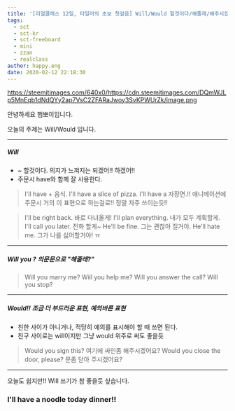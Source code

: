 ```yaml
---
title: '[리얼클래스 12일, 타일러의 초보 첫걸음] Will/Would 할것이다/해줄래/해주시겠어요'
tags:
  - sct
  - sct-kr
  - sct-freeboard
  - mini
  - zzan
  - realclass
author: happy.eng
date: 2020-02-12 22:18:30
---
```


https://steemitimages.com/640x0/https://cdn.steemitimages.com/DQmWJLp5MnEqb1dNdQYy2ap7VsC2ZFARaJwoy3SvKPWUrZk/image.png

안녕하세요 햅뽀이입니다.

오늘의 주제는 Will/Would 입니다.

___

##### Will
- ~ 할것이다. 의지가 느껴지는 되겠어!! 하겠어!!
- 주문시 have와 함께 잘 사용한다.

> I'll have + 음식.
I'll have a slice of pizza.
I'll have a 자장면.!!
애니메이션에 주문시 거의 이 표현으로 하는걸로!! 정말 자주 쓰이는듯!!

> I'll be right back. 바로 다녀올게!
I'll plan everything. 내가 모두 계획할게.
I'll call you later. 전화 할게~
He'll be fine. 그는 괜찮아 질거야.
He'll hate me. 그가 나를 싫어할거야! ㅠ

___

##### Will you ? 의문문으로 "해줄래?"

> Will you marry me?
Will you help me?
Will you answer the call?
Will you stop?

___

##### Would!! 조금 더 부드러운 표현, 예의바른 표현
- 친한 사이가 아니거나, 적당히 예의를 표시해야 할 때 쓰면 된다.
- 친구 사이로는 will이지만 그냥 would 위주로 써도 좋을듯

> Would you sign this? 여기에 싸인좀 해주시겠어요?
 Would you close the door, please? 문좀 닫아 주시겠어요?


___

오늘도 쉽지만!! Will 쓰기가 참 좋을듯 싶습니다.

### I'll have a noodle today dinner!!
